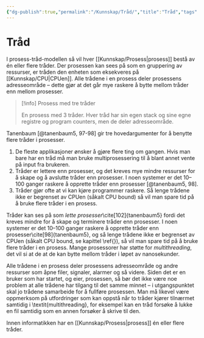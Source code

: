 ```yaml
---
{"dg-publish":true,"permalink":"/Kunnskap/Tråd/","title":"Tråd","tags":["ikt102","informatikk"]}
---
```



# Tråd
I prosess-tråd-modellen så vil hver [[Kunnskap/Prosess\|prosess]] bestå av én eller flere tråder. Der prosessen kan sees på som en gruppering av ressurser, er tråden den enheten som eksekveres på [[Kunnskap/CPU\|CPUen]]. Alle trådene i en prosess deler prosessens adresseområde – dette gjør at det går mye raskere å bytte mellom tråder enn mellom prosesser.

>[!info] Prosess med tre tråder 
><style> .container {font-family: sans-serif; text-align: center;} .button-wrapper button {z-index: 1;height: 40px; width: 100px; margin: 10px;padding: 5px;} .excalidraw .App-menu_top .buttonList { display: flex;} .excalidraw-wrapper { height: 800px; margin: 50px; position: relative;} :root[dir="ltr"] .excalidraw .layer-ui__wrapper .zen-mode-transition.App-menu_bottom--transition-left {transform: none;} </style><script src="https://cdn.jsdelivr.net/npm/react@17/umd/react.production.min.js"></script><script src="https://cdn.jsdelivr.net/npm/react-dom@17/umd/react-dom.production.min.js"></script><script type="text/javascript" src="https://cdn.jsdelivr.net/npm/@excalidraw/excalidraw@0/dist/excalidraw.production.min.js"></script><div id="Tråd_2024-10-01_1423.36.excalidraw.md1"></div><script>(function(){const InitialData={"type":"excalidraw","version":2,"source":"https://github.com/zsviczian/obsidian-excalidraw-plugin/releases/tag/2.5.1","elements":[{"type":"rectangle","version":1328,"versionNonce":197288912,"index":"a0","isDeleted":false,"id":"i4t4NvoZiAkiiLNdqdJEe","fillStyle":"hachure","strokeWidth":2,"strokeStyle":"solid","roughness":1,"opacity":100,"angle":0,"x":-258.2478738732463,"y":10.329792590497249,"strokeColor":"#e03131","backgroundColor":"#ffc9c9","width":70.12230916074326,"height":104.33114081309995,"seed":1055712208,"groupIds":[],"frameId":null,"roundness":{"type":3},"boundElements":[{"id":"jjqXSDNLHCOmLYBXT30uA","type":"arrow"},{"id":"CbngLVBw","type":"text"},{"id":"cWEfYLU7ByCGFN1nMXPve","type":"arrow"}],"updated":1727785793524,"link":null,"locked":false},{"type":"text","version":110,"versionNonce":1242169296,"index":"a0V","isDeleted":false,"id":"CbngLVBw","fillStyle":"hachure","strokeWidth":4,"strokeStyle":"solid","roughness":1,"opacity":100,"angle":0,"x":-251.06671845364127,"y":37.49536299704722,"strokeColor":"#e03131","backgroundColor":"#ffc9c9","width":55.7599983215332,"height":50,"seed":222292432,"groupIds":[],"frameId":null,"roundness":null,"boundElements":[],"updated":1727785813226,"link":null,"locked":false,"fontSize":20,"fontFamily":5,"text":"Stack\n1","rawText":"Stack 1","textAlign":"center","verticalAlign":"middle","containerId":"i4t4NvoZiAkiiLNdqdJEe","originalText":"Stack 1","autoResize":true,"lineHeight":1.25},{"type":"ellipse","version":192,"versionNonce":1742937040,"index":"a1","isDeleted":false,"id":"lvJLTkG2NFW5iE83aLaM-","fillStyle":"solid","strokeWidth":4,"strokeStyle":"solid","roughness":1,"opacity":100,"angle":0,"x":-386.5103391444884,"y":-266.53964739290313,"strokeColor":"#1e1e1e","backgroundColor":"transparent","width":605.1334987448349,"height":605.7541281427723,"seed":961243440,"groupIds":[],"frameId":null,"roundness":{"type":2},"boundElements":[{"id":"EDwuUum0MJ_z5jA3hrWsq","type":"arrow"}],"updated":1727785844438,"link":null,"locked":false},{"type":"rectangle","version":1219,"versionNonce":1802000176,"index":"a48","isDeleted":false,"id":"rxyccwU9qMs8IKdlqU2If","fillStyle":"hachure","strokeWidth":2,"strokeStyle":"solid","roughness":1,"opacity":100,"angle":0,"x":-179.95027709154215,"y":281.0339286252899,"strokeColor":"transparent","backgroundColor":"#ffec99","width":83.13553946497852,"height":26.283432594095995,"seed":2032283952,"groupIds":["21mJ4vknLrHT092O5IceO"],"frameId":null,"roundness":{"type":3},"boundElements":[],"updated":1727787747694,"link":null,"locked":false},{"type":"rectangle","version":1174,"versionNonce":884338992,"index":"a4G","isDeleted":false,"id":"dYnHdpDG-j-YvIp_Uws8N","fillStyle":"hachure","strokeWidth":2,"strokeStyle":"solid","roughness":1,"opacity":100,"angle":0,"x":-179.36890968269617,"y":247.7415806727683,"strokeColor":"transparent","backgroundColor":"#a5d8ff","width":83.13553946497852,"height":21.026746075276787,"seed":1646562096,"groupIds":["21mJ4vknLrHT092O5IceO"],"frameId":null,"roundness":{"type":3},"boundElements":[],"updated":1727787747694,"link":null,"locked":false},{"type":"rectangle","version":1493,"versionNonce":1967147824,"index":"a4V","isDeleted":false,"id":"vhp2uuqhtnihO5YVk4Wev","fillStyle":"solid","strokeWidth":2,"strokeStyle":"solid","roughness":1,"opacity":100,"angle":0,"x":-181.6943793180801,"y":139.9795070369748,"strokeColor":"#1e1e1e","backgroundColor":"transparent","width":87.99118556984726,"height":174.34676954083668,"seed":200649168,"groupIds":["21mJ4vknLrHT092O5IceO"],"frameId":null,"roundness":{"type":3},"boundElements":[{"id":"jjqXSDNLHCOmLYBXT30uA","type":"arrow"}],"updated":1727787747694,"link":null,"locked":false},{"type":"line","version":1183,"versionNonce":661611824,"index":"a4d","isDeleted":false,"id":"qp5ewtGS0txYscYcdRoFR","fillStyle":"solid","strokeWidth":2,"strokeStyle":"solid","roughness":1,"opacity":100,"angle":0,"x":-180.71669947841525,"y":241.14974513672794,"strokeColor":"#1e1e1e","backgroundColor":"transparent","width":87.33939901007061,"height":0,"seed":1705866032,"groupIds":["21mJ4vknLrHT092O5IceO"],"frameId":null,"roundness":{"type":2},"boundElements":[],"updated":1727787747694,"link":null,"locked":false,"startBinding":null,"endBinding":null,"lastCommittedPoint":null,"startArrowhead":null,"endArrowhead":null,"points":[[0,0],[87.33939901007061,0]]},{"type":"line","version":1234,"versionNonce":950746928,"index":"a4l","isDeleted":false,"id":"dzVIaeyAoOxxQOqpCmjti","fillStyle":"solid","strokeWidth":2,"strokeStyle":"solid","roughness":1,"opacity":100,"angle":0,"x":-180.71669947841525,"y":275.5279813842169,"strokeColor":"#1e1e1e","backgroundColor":"transparent","width":87.33939901007061,"height":0,"seed":1610059056,"groupIds":["21mJ4vknLrHT092O5IceO"],"frameId":null,"roundness":{"type":2},"boundElements":[],"updated":1727787747694,"link":null,"locked":false,"startBinding":null,"endBinding":null,"lastCommittedPoint":null,"startArrowhead":null,"endArrowhead":null,"points":[[0,0],[87.33939901007061,0]]},{"type":"text","version":1004,"versionNonce":693885232,"index":"a5","isDeleted":false,"id":"DvkfCxlA","fillStyle":"solid","strokeWidth":2,"strokeStyle":"solid","roughness":1,"opacity":100,"angle":0,"x":-154.19752043030203,"y":287.1667404575983,"strokeColor":"#1e1e1e","backgroundColor":"transparent","width":37.90140914916992,"height":19.27451723567038,"seed":737804592,"groupIds":["21mJ4vknLrHT092O5IceO"],"frameId":null,"roundness":null,"boundElements":[],"updated":1727787747694,"link":null,"locked":false,"fontSize":15.419613788536303,"fontFamily":5,"text":"Text","rawText":"Text","textAlign":"left","verticalAlign":"top","containerId":null,"originalText":"Text","autoResize":true,"lineHeight":1.25},{"type":"text","version":869,"versionNonce":753480496,"index":"a5G","isDeleted":false,"id":"GE1RRoWO","fillStyle":"solid","strokeWidth":2,"strokeStyle":"solid","roughness":1,"opacity":100,"angle":0,"x":-157.01825900985943,"y":249.4938204060607,"strokeColor":"#1e1e1e","backgroundColor":"transparent","width":43.54288864135742,"height":21.902860495079985,"seed":159537968,"groupIds":["21mJ4vknLrHT092O5IceO"],"frameId":null,"roundness":null,"boundElements":[],"updated":1727787747694,"link":null,"locked":false,"fontSize":17.52228839606399,"fontFamily":5,"text":"Data","rawText":"Data","textAlign":"left","verticalAlign":"top","containerId":null,"originalText":"Data","autoResize":true,"lineHeight":1.25},{"type":"rectangle","version":1248,"versionNonce":1237011760,"index":"a5V","isDeleted":false,"id":"1PF9s_qOlXxRwTC1GvLoM","fillStyle":"hachure","strokeWidth":2,"strokeStyle":"solid","roughness":1,"opacity":100,"angle":0,"x":-178.72677437622107,"y":143.94504667345578,"strokeColor":"transparent","backgroundColor":"#b2f2bb","width":83.13553946497852,"height":93.70245010122017,"seed":149910832,"groupIds":["21mJ4vknLrHT092O5IceO"],"frameId":null,"roundness":{"type":3},"boundElements":[{"id":"cWEfYLU7ByCGFN1nMXPve","type":"arrow"},{"id":"QYeEvQvbRNaMlmlANxlXk","type":"arrow"},{"id":"LbJ1IUPYjBY_tUtPf8FbM","type":"arrow"}],"updated":1727787747694,"link":null,"locked":false},{"type":"arrow","version":1063,"versionNonce":315831600,"index":"a6","isDeleted":false,"id":"jjqXSDNLHCOmLYBXT30uA","fillStyle":"hachure","strokeWidth":2,"strokeStyle":"solid","roughness":1,"opacity":100,"angle":0,"x":-101.2682344069628,"y":275.3547085543984,"strokeColor":"transparent","backgroundColor":"#ffec99","width":7.710749722012525,"height":34.521279654955144,"seed":262754096,"groupIds":["21mJ4vknLrHT092O5IceO"],"frameId":null,"roundness":{"type":2},"boundElements":[],"updated":1727787747695,"link":null,"locked":false,"startBinding":null,"endBinding":null,"lastCommittedPoint":null,"startArrowhead":null,"endArrowhead":"arrow","points":[[0,0],[-7.710749722012525,-34.521279654955144]],"elbowed":false},{"type":"text","version":715,"versionNonce":655691568,"index":"a7","isDeleted":false,"id":"aSfNxalA","fillStyle":"hachure","strokeWidth":2,"strokeStyle":"solid","roughness":1,"opacity":100,"angle":0,"x":-179.68423851381175,"y":192.69319817123568,"strokeColor":"#1e1e1e","backgroundColor":"#ffec99","width":86.3777847290039,"height":20.12867464203103,"seed":582180144,"groupIds":["21mJ4vknLrHT092O5IceO"],"frameId":null,"roundness":null,"boundElements":[],"updated":1727787747695,"link":null,"locked":false,"fontSize":16.102939713624824,"fontFamily":5,"text":"Gap (ledig)","rawText":"Gap (ledig)","textAlign":"left","verticalAlign":"top","containerId":null,"originalText":"Gap (ledig)","autoResize":true,"lineHeight":1.25},{"type":"line","version":191,"versionNonce":708494800,"index":"ap","isDeleted":false,"id":"AvfBvTV8Nq7j8svNYz-gr","fillStyle":"solid","strokeWidth":4,"strokeStyle":"solid","roughness":1,"opacity":100,"angle":0,"x":-213.35152998232087,"y":-3.753215784933502,"strokeColor":"#e03131","backgroundColor":"transparent","width":27.773206235143505,"height":170.92379310985194,"seed":1091373360,"groupIds":[],"frameId":null,"roundness":{"type":2},"boundElements":[],"updated":1727785603082,"link":null,"locked":false,"startBinding":null,"endBinding":null,"lastCommittedPoint":null,"startArrowhead":null,"endArrowhead":null,"points":[[0,0],[-25.472706668342084,-52.35171410214048],[2.3004995668014203,-95.06368634966344],[-25.30967145290913,-132.37797806654595],[-1.3104646957057753,-170.92379310985194]]},{"type":"line","version":221,"versionNonce":808098096,"index":"as","isDeleted":false,"id":"od0eY9T56AUbty6qnM01t","fillStyle":"solid","strokeWidth":4,"strokeStyle":"solid","roughness":1,"opacity":100,"angle":0,"x":-72.26711345010307,"y":-27.928420304638564,"strokeColor":"#f08c00","backgroundColor":"transparent","width":27.773206235143505,"height":170.92379310985194,"seed":1552917808,"groupIds":[],"frameId":null,"roundness":{"type":2},"boundElements":[],"updated":1727785591649,"link":null,"locked":false,"startBinding":null,"endBinding":null,"lastCommittedPoint":null,"startArrowhead":null,"endArrowhead":null,"points":[[0,0],[-25.472706668342084,-52.35171410214048],[2.3004995668014203,-95.06368634966344],[-25.30967145290913,-132.37797806654595],[-1.3104646957057753,-170.92379310985194]]},{"type":"line","version":286,"versionNonce":2049396528,"index":"at","isDeleted":false,"id":"zIl0lQIEuqQluJQjZxEyv","fillStyle":"solid","strokeWidth":4,"strokeStyle":"solid","roughness":1,"opacity":100,"angle":6.1546049002236245,"x":52.91128157005721,"y":-13.834497788865633,"strokeColor":"#1971c2","backgroundColor":"transparent","width":27.773206235143505,"height":170.92379310985194,"seed":1528066000,"groupIds":[],"frameId":null,"roundness":{"type":2},"boundElements":[],"updated":1727785622866,"link":null,"locked":false,"startBinding":null,"endBinding":null,"lastCommittedPoint":null,"startArrowhead":null,"endArrowhead":null,"points":[[0,0],[-25.472706668342084,-52.35171410214048],[2.3004995668014203,-95.06368634966344],[-25.30967145290913,-132.37797806654595],[-1.3104646957057753,-170.92379310985194]]},{"type":"text","version":48,"versionNonce":393246000,"index":"au","isDeleted":false,"id":"naDWGgD2","fillStyle":"solid","strokeWidth":4,"strokeStyle":"solid","roughness":1,"opacity":100,"angle":0,"x":-242.96975682910738,"y":-203.00356402728596,"strokeColor":"#e03131","backgroundColor":"transparent","width":62.459999084472656,"height":25,"seed":917974992,"groupIds":[],"frameId":null,"roundness":null,"boundElements":[],"updated":1727785605101,"link":null,"locked":false,"fontSize":20,"fontFamily":5,"text":"Tråd 1","rawText":"Tråd 1","textAlign":"left","verticalAlign":"top","containerId":null,"originalText":"Tråd 1","autoResize":true,"lineHeight":1.25},{"type":"text","version":88,"versionNonce":832281040,"index":"av","isDeleted":false,"id":"kP8Hfpiv","fillStyle":"solid","strokeWidth":4,"strokeStyle":"solid","roughness":1,"opacity":100,"angle":0,"x":-121.06177446875836,"y":-232.98910823818426,"strokeColor":"#f08c00","backgroundColor":"transparent","width":67.91999816894531,"height":25,"seed":982426576,"groupIds":[],"frameId":null,"roundness":null,"boundElements":[],"updated":1727785611802,"link":null,"locked":false,"fontSize":20,"fontFamily":5,"text":"Tråd 2","rawText":"Tråd 2","textAlign":"left","verticalAlign":"top","containerId":null,"originalText":"Tråd 2","autoResize":true,"lineHeight":1.25},{"type":"text","version":130,"versionNonce":1421906224,"index":"aw","isDeleted":false,"id":"6QiLtg49","fillStyle":"solid","strokeWidth":4,"strokeStyle":"solid","roughness":1,"opacity":100,"angle":0,"x":-1.9241975656004797,"y":-207.64171523093933,"strokeColor":"#1971c2","backgroundColor":"transparent","width":66.08000183105469,"height":25,"seed":147350480,"groupIds":[],"frameId":null,"roundness":null,"boundElements":[],"updated":1727785620351,"link":null,"locked":false,"fontSize":20,"fontFamily":5,"text":"Tråd 3","rawText":"Tråd 3","textAlign":"left","verticalAlign":"top","containerId":null,"originalText":"Tråd 3","autoResize":true,"lineHeight":1.25},{"type":"rectangle","version":1366,"versionNonce":815317968,"index":"ax","isDeleted":false,"id":"w9b3-6si4u3g0MkjzuIRh","fillStyle":"hachure","strokeWidth":2,"strokeStyle":"solid","roughness":1,"opacity":100,"angle":0,"x":-112.21583210568508,"y":-8.743808990399799,"strokeColor":"#f08c00","backgroundColor":"#ffec99","width":70.12230916074326,"height":104.33114081309995,"seed":167298512,"groupIds":[],"frameId":null,"roundness":{"type":3},"boundElements":[{"id":"jjqXSDNLHCOmLYBXT30uA","type":"arrow"},{"id":"KSaqxp3Y","type":"text"},{"id":"QYeEvQvbRNaMlmlANxlXk","type":"arrow"}],"updated":1727785795437,"link":null,"locked":false},{"type":"text","version":147,"versionNonce":17390384,"index":"ay","isDeleted":false,"id":"KSaqxp3Y","fillStyle":"hachure","strokeWidth":4,"strokeStyle":"solid","roughness":1,"opacity":100,"angle":0,"x":-105.03467668608005,"y":18.421761416150176,"strokeColor":"#f08c00","backgroundColor":"#ffc9c9","width":55.7599983215332,"height":50,"seed":276794320,"groupIds":[],"frameId":null,"roundness":null,"boundElements":[],"updated":1727785816130,"link":null,"locked":false,"fontSize":20,"fontFamily":5,"text":"Stack\n2","rawText":"Stack 2","textAlign":"center","verticalAlign":"middle","containerId":"w9b3-6si4u3g0MkjzuIRh","originalText":"Stack 2","autoResize":true,"lineHeight":1.25},{"type":"rectangle","version":1409,"versionNonce":905077837,"index":"az","isDeleted":false,"id":"4SIhz7RUXVUJqvqwaD1RA","fillStyle":"hachure","strokeWidth":2,"strokeStyle":"solid","roughness":1,"opacity":100,"angle":0,"x":33.87353774661079,"y":-0.5526724481573808,"strokeColor":"#1971c2","backgroundColor":"#a5d8ff","width":70.12230916074326,"height":104.33114081309995,"seed":1769963312,"groupIds":[],"frameId":null,"roundness":{"type":3},"boundElements":[{"id":"jjqXSDNLHCOmLYBXT30uA","type":"arrow"},{"type":"text","id":"3I36PSv6"},{"id":"LbJ1IUPYjBY_tUtPf8FbM","type":"arrow"}],"updated":1728072046639,"link":null,"locked":false},{"type":"text","version":192,"versionNonce":536179981,"index":"b00","isDeleted":false,"id":"3I36PSv6","fillStyle":"hachure","strokeWidth":4,"strokeStyle":"solid","roughness":1,"opacity":100,"angle":0,"x":41.05469316621582,"y":26.612897958392594,"strokeColor":"#1971c2","backgroundColor":"#ffc9c9","width":55.7599983215332,"height":50,"seed":167033808,"groupIds":[],"frameId":null,"roundness":null,"boundElements":[],"updated":1728072046640,"link":null,"locked":false,"fontSize":20,"fontFamily":5,"text":"Stack\n3","rawText":"Stack 3","textAlign":"center","verticalAlign":"middle","containerId":"4SIhz7RUXVUJqvqwaD1RA","originalText":"Stack 3","autoResize":true,"lineHeight":1.25},{"type":"arrow","version":288,"versionNonce":954606477,"index":"b02","isDeleted":false,"id":"cWEfYLU7ByCGFN1nMXPve","fillStyle":"hachure","strokeWidth":1,"strokeStyle":"solid","roughness":1,"opacity":100,"angle":0,"x":-204.34277671597596,"y":118.91706196893186,"strokeColor":"#e03131","backgroundColor":"#ffec99","width":25.04928154296448,"height":23.24713430348315,"seed":1266688816,"groupIds":[],"frameId":null,"roundness":{"type":2},"boundElements":[],"updated":1728072046637,"link":null,"locked":false,"startBinding":{"elementId":"i4t4NvoZiAkiiLNdqdJEe","focus":0.45963987869178186,"gap":4.256128565334663,"fixedPoint":null},"endBinding":{"elementId":"1PF9s_qOlXxRwTC1GvLoM","focus":0.11154261488986453,"gap":1.780850401040766,"fixedPoint":null},"lastCommittedPoint":null,"startArrowhead":null,"endArrowhead":"arrow","points":[[0,0],[25.04928154296448,23.24713430348315]],"elbowed":false},{"type":"arrow","version":341,"versionNonce":483666413,"index":"b03","isDeleted":false,"id":"QYeEvQvbRNaMlmlANxlXk","fillStyle":"hachure","strokeWidth":1,"strokeStyle":"solid","roughness":1,"opacity":100,"angle":0,"x":-105.0390900330828,"y":99.22999022111469,"strokeColor":"#f08c00","backgroundColor":"#ffec99","width":29.46602146454819,"height":38.72379244165688,"seed":157404976,"groupIds":[],"frameId":null,"roundness":{"type":2},"boundElements":[],"updated":1728072046639,"link":null,"locked":false,"startBinding":{"elementId":"w9b3-6si4u3g0MkjzuIRh","focus":-0.19505796264432207,"gap":3.6426583984145395,"fixedPoint":null},"endBinding":{"elementId":"1PF9s_qOlXxRwTC1GvLoM","focus":-0.48635489386420083,"gap":5.991264010684205,"fixedPoint":null},"lastCommittedPoint":null,"startArrowhead":null,"endArrowhead":"arrow","points":[[0,0],[-29.46602146454819,38.72379244165688]],"elbowed":false},{"type":"arrow","version":313,"versionNonce":1478120109,"index":"b04","isDeleted":false,"id":"LbJ1IUPYjBY_tUtPf8FbM","fillStyle":"hachure","strokeWidth":1,"strokeStyle":"solid","roughness":1,"opacity":100,"angle":0,"x":70.60879217092581,"y":106.21940644787173,"strokeColor":"#1971c2","backgroundColor":"#ffec99","width":168.4967324401852,"height":35.91509424578243,"seed":2084925232,"groupIds":[],"frameId":null,"roundness":{"type":2},"boundElements":[],"updated":1728072046640,"link":null,"locked":false,"startBinding":{"elementId":"4SIhz7RUXVUJqvqwaD1RA","focus":-0.9216028635347692,"gap":2.440938082929165,"fixedPoint":null},"endBinding":{"elementId":"1PF9s_qOlXxRwTC1GvLoM","focus":-0.7232117785899114,"gap":1.810545979801617,"fixedPoint":null},"lastCommittedPoint":null,"startArrowhead":null,"endArrowhead":"arrow","points":[[0,0],[-168.4967324401852,35.91509424578243]],"elbowed":false},{"type":"text","version":206,"versionNonce":1620627408,"index":"b05","isDeleted":false,"id":"th5ero16","fillStyle":"hachure","strokeWidth":4,"strokeStyle":"solid","roughness":1,"opacity":100,"angle":0,"x":148.30049598460056,"y":-259.19549542206727,"strokeColor":"#1e1e1e","backgroundColor":"#ffec99","width":193.3876953125,"height":67.08773699376295,"seed":1743324976,"groupIds":[],"frameId":null,"roundness":null,"boundElements":[{"id":"EDwuUum0MJ_z5jA3hrWsq","type":"arrow"}],"updated":1727785844437,"link":null,"locked":false,"fontSize":58.337162603272134,"fontFamily":7,"text":"Prosess","rawText":"Prosess","textAlign":"left","verticalAlign":"top","containerId":null,"originalText":"Prosess","autoResize":true,"lineHeight":1.15},{"type":"arrow","version":62,"versionNonce":793686480,"index":"b06","isDeleted":false,"id":"EDwuUum0MJ_z5jA3hrWsq","fillStyle":"hachure","strokeWidth":4,"strokeStyle":"solid","roughness":1,"opacity":100,"angle":0,"x":247.1996318784336,"y":-184.98513547241964,"strokeColor":"#1e1e1e","backgroundColor":"#ffec99","width":67.38669584046079,"height":47.21786750545664,"seed":1737051440,"groupIds":[],"frameId":null,"roundness":{"type":2},"boundElements":[],"updated":1727785846244,"link":null,"locked":false,"startBinding":{"elementId":"th5ero16","focus":-0.26609478551802623,"gap":7.122622955884651,"fixedPoint":null},"endBinding":{"elementId":"lvJLTkG2NFW5iE83aLaM-","focus":-0.20864493545132545,"gap":13.377055907712872,"fixedPoint":null},"lastCommittedPoint":null,"startArrowhead":null,"endArrowhead":"arrow","points":[[0,0],[-22.265208462922715,29.08288450016937],[-67.38669584046079,47.21786750545664]],"elbowed":false},{"type":"ellipse","version":427,"versionNonce":47467824,"index":"b07","isDeleted":false,"id":"R4vqyy6NsB-Jh8AU_OC9E","fillStyle":"hachure","strokeWidth":1,"strokeStyle":"solid","roughness":1,"opacity":100,"angle":0,"x":-74.20666845312985,"y":137.08073613488602,"strokeColor":"#1e1e1e","backgroundColor":"#eebefa","width":93.98513734963012,"height":95.07293659680882,"seed":792039376,"groupIds":[],"frameId":null,"roundness":{"type":2},"boundElements":[{"id":"wT9DJv6H","type":"text"}],"updated":1727787831433,"link":null,"locked":false},{"type":"text","version":411,"versionNonce":657663792,"index":"b08","isDeleted":false,"id":"wT9DJv6H","fillStyle":"hachure","strokeWidth":1,"strokeStyle":"solid","roughness":1,"opacity":100,"angle":0,"x":-45.65086393675652,"y":164.50384534582935,"strokeColor":"#1e1e1e","backgroundColor":"#b2f2bb","width":36.41600036621094,"height":40,"seed":1200821712,"groupIds":[],"frameId":null,"roundness":null,"boundElements":[],"updated":1727787831433,"link":null,"locked":false,"fontSize":16,"fontFamily":5,"text":"Åpne\nfiler","rawText":"Åpne filer","textAlign":"center","verticalAlign":"middle","containerId":"R4vqyy6NsB-Jh8AU_OC9E","originalText":"Åpne filer","autoResize":true,"lineHeight":1.25},{"type":"ellipse","version":687,"versionNonce":1537383216,"index":"b09","isDeleted":false,"id":"uLPYgVR9ur_wKajHrQC57","fillStyle":"hachure","strokeWidth":1,"strokeStyle":"solid","roughness":1,"opacity":100,"angle":0,"x":9.165125860167109,"y":185.5519843160073,"strokeColor":"#1e1e1e","backgroundColor":"#96f2d7","width":109.17789335331781,"height":103.25104090880063,"seed":2045621040,"groupIds":[],"frameId":null,"roundness":{"type":2},"boundElements":[{"id":"JcXwqPxC","type":"text"}],"updated":1727787881505,"link":null,"locked":false},{"type":"text","version":701,"versionNonce":1040296400,"index":"b0A","isDeleted":false,"id":"JcXwqPxC","fillStyle":"hachure","strokeWidth":1,"strokeStyle":"solid","roughness":1,"opacity":100,"angle":0,"x":34.07785985765524,"y":207.17274917481632,"strokeColor":"#1e1e1e","backgroundColor":"#b2f2bb","width":59.15199661254883,"height":60,"seed":36687152,"groupIds":[],"frameId":null,"roundness":null,"boundElements":[],"updated":1727787881504,"link":null,"locked":false,"fontSize":16,"fontFamily":5,"text":"Signaler\nog\nalarmer","rawText":"Signaler og alarmer","textAlign":"center","verticalAlign":"middle","containerId":"uLPYgVR9ur_wKajHrQC57","originalText":"Signaler og alarmer","autoResize":true,"lineHeight":1.25},{"type":"text","version":113,"versionNonce":578058704,"index":"b0B","isDeleted":false,"id":"EzC7j8nl","fillStyle":"hachure","strokeWidth":1,"strokeStyle":"solid","roughness":1,"opacity":100,"angle":4.71238898038469,"x":-255.77675250213588,"y":216.2160563247,"strokeColor":"#1e1e1e","backgroundColor":"#96f2d7","width":114.4320068359375,"height":20,"seed":1027246032,"groupIds":[],"frameId":null,"roundness":null,"boundElements":[],"updated":1727787854384,"link":null,"locked":false,"fontSize":16,"fontFamily":5,"text":"Adresseområde","rawText":"Adresseområde","textAlign":"left","verticalAlign":"top","containerId":null,"originalText":"Adresseområde","autoResize":true,"lineHeight":1.25},{"type":"ellipse","version":1336,"versionNonce":1492994925,"index":"b0C","isDeleted":false,"id":"TWiu7EdeTyqO51j47lsOt","fillStyle":"hachure","strokeWidth":1,"strokeStyle":"solid","roughness":1,"opacity":100,"angle":0,"x":-382.165139749907,"y":-24.202745636063014,"strokeColor":"#1e1e1e","backgroundColor":"#eebefa","width":91.0585847250299,"height":99,"seed":1116184528,"groupIds":[],"frameId":null,"roundness":{"type":2},"boundElements":[{"id":"WkZMJvHV","type":"text"}],"updated":1728072046640,"link":null,"locked":false},{"type":"text","version":1260,"versionNonce":595285453,"index":"b0D","isDeleted":false,"id":"WkZMJvHV","fillStyle":"hachure","strokeWidth":1,"strokeStyle":"solid","roughness":1,"opacity":100,"angle":0,"x":-362.59791840859907,"y":-4.7045313047971185,"strokeColor":"#1e1e1e","backgroundColor":"#b2f2bb","width":51.5359992980957,"height":60,"seed":1176708560,"groupIds":[],"frameId":null,"roundness":null,"boundElements":[],"updated":1728072046641,"link":null,"locked":false,"fontSize":16,"fontFamily":5,"text":"Under-\nproses\n-ser","rawText":"Under-\nproses-ser","textAlign":"center","verticalAlign":"middle","containerId":"TWiu7EdeTyqO51j47lsOt","originalText":"Under-\nproses-ser","autoResize":true,"lineHeight":1.25},{"type":"ellipse","version":1475,"versionNonce":603888432,"index":"b0E","isDeleted":false,"id":"D7dHeb431oqsv0OnhsmzG","fillStyle":"hachure","strokeWidth":1,"strokeStyle":"solid","roughness":1,"opacity":100,"angle":0,"x":-338.6637266912614,"y":122.23550456456894,"strokeColor":"#1e1e1e","backgroundColor":"#ffc9c9","width":119.55663598234707,"height":99,"seed":1675040048,"groupIds":[],"frameId":null,"roundness":{"type":2},"boundElements":[{"type":"text","id":"HqjWnnPK"}],"updated":1727787972763,"link":null,"locked":false},{"type":"text","version":1419,"versionNonce":1993804752,"index":"b0F","isDeleted":false,"id":"HqjWnnPK","fillStyle":"hachure","strokeWidth":1,"strokeStyle":"solid","roughness":1,"opacity":100,"angle":0,"x":-309.3510618650803,"y":141.73371889583484,"strokeColor":"#1e1e1e","backgroundColor":"#b2f2bb","width":61.391998291015625,"height":60,"seed":971302864,"groupIds":[],"frameId":null,"roundness":null,"boundElements":[],"updated":1727787964028,"link":null,"locked":false,"fontSize":16,"fontFamily":5,"text":"Process\ncontrol\ntable","rawText":"Process control table","textAlign":"center","verticalAlign":"middle","containerId":"D7dHeb431oqsv0OnhsmzG","originalText":"Process control table","autoResize":true,"lineHeight":1.25},{"id":"U4eBK4hT","type":"text","x":315.7893506246541,"y":-38.64558290588286,"width":6.400000095367432,"height":20,"angle":0,"strokeColor":"#1e1e1e","backgroundColor":"#ffc9c9","fillStyle":"hachure","strokeWidth":1,"strokeStyle":"solid","roughness":1,"opacity":100,"groupIds":[],"frameId":null,"index":"b0G","roundness":null,"seed":128296035,"version":3,"versionNonce":1197292355,"isDeleted":true,"boundElements":null,"updated":1728072051443,"link":null,"locked":false,"text":"","rawText":"","fontSize":16,"fontFamily":5,"textAlign":"left","verticalAlign":"top","containerId":null,"originalText":"","autoResize":true,"lineHeight":1.25}],"appState":{"theme":"light","viewBackgroundColor":"#ffffff","currentItemStrokeColor":"#1e1e1e","currentItemBackgroundColor":"#ffc9c9","currentItemFillStyle":"hachure","currentItemStrokeWidth":1,"currentItemStrokeStyle":"solid","currentItemRoughness":1,"currentItemOpacity":100,"currentItemFontFamily":5,"currentItemFontSize":16,"currentItemTextAlign":"left","currentItemStartArrowhead":null,"currentItemEndArrowhead":"arrow","currentItemArrowType":"round","scrollX":398.57385291563986,"scrollY":613.8205404841711,"zoom":{"value":0.488547},"currentItemRoundness":"round","gridSize":20,"gridStep":5,"gridModeEnabled":false,"gridColor":{"Bold":"rgba(217, 217, 217, 0.5)","Regular":"rgba(230, 230, 230, 0.5)"},"currentStrokeOptions":null,"frameRendering":{"enabled":true,"clip":true,"name":true,"outline":true},"objectsSnapModeEnabled":false,"activeTool":{"type":"selection","customType":null,"locked":false,"lastActiveTool":null}},"files":{}};InitialData.scrollToContent=true;App=()=>{const e=React.useRef(null),t=React.useRef(null),[n,i]=React.useState({width:void 0,height:void 0});return React.useEffect(()=>{i({width:t.current.getBoundingClientRect().width,height:t.current.getBoundingClientRect().height});const e=()=>{i({width:t.current.getBoundingClientRect().width,height:t.current.getBoundingClientRect().height})};return window.addEventListener("resize",e),()=>window.removeEventListener("resize",e)},[t]),React.createElement(React.Fragment,null,React.createElement("div",{className:"excalidraw-wrapper",ref:t},React.createElement(ExcalidrawLib.Excalidraw,{ref:e,width:n.width,height:n.height,initialData:InitialData,viewModeEnabled:!0,zenModeEnabled:!0,gridModeEnabled:!1})))},excalidrawWrapper=document.getElementById("Tråd_2024-10-01_1423.36.excalidraw.md1");ReactDOM.render(React.createElement(App),excalidrawWrapper);})();</script>
>En prosess med 3 tråder. Hver tråd har sin egen stack og sine egne registre og program counters, men de deler adresseområde.


Tanenbaum [@tanenbaum5, 97-98] gir tre hovedargumenter for å benytte flere tråder i prosesser.

1. De fleste applikasjoner ønsker å gjøre flere ting om gangen. Hvis man bare har en tråd må man bruke multiprosessering til å blant annet vente på input fra brukeren.
2. Tråder er lettere enn prosesser, og det kreves mye mindre ressurser for å skape og å avslutte tråder enn prosesser. I noen systemer er det 10–100 ganger raskere å opprette tråder enn prosesser [@tanenbaum5, 98].
3. Tråder gjør ofte at vi kan kjøre programmer raskere. Så lenge trådene ikke er begrenset av CPUen (såkalt CPU bound) så vil man spare tid på å bruke flere tråder i en prosess.



Tråder kan ses på som *lette prosesser*\cite[102]{tanenbaum5} fordi det kreves mindre for å skape og terminere tråder enn prosesser. I noen systemer er det 10–100 ganger raskere å opprette tråder enn prosesser\cite[98]{tanenbaum5}, og så lenge trådene ikke er begrenset av CPUen (såkalt CPU bound, se kapittel \ref{}), så vil man spare tid på å bruke flere tråder i en prosess. Mange prosessorer har støtte for *multithreading*, det vil si at de at de kan bytte mellom tråder i løpet av nanosekunder.

Alle trådene i en prosess deler prosessens adresseområde og andre ressurser som åpne filer, signaler, alarmer og så videre. Siden det er en bruker som har startet, og eier, prosessen, så bør det ikke være noe problem at alle trådene har tilgang til det samme minnet – i utgangspunktet skal jo trådene samarbeide for å fullføre prosessen. Man må likevel være oppmerksom på utfordringer som kan oppstå når to tråder kjører tilnærmet samtidig i \textit{multithreading}, for eksempel kan en tråd forsøke å lukke en fil samtidig som en annen forsøker å skrive til den.


Innen informatikken har en [[Kunnskap/Prosess\|prosess]] én eller flere tråder.